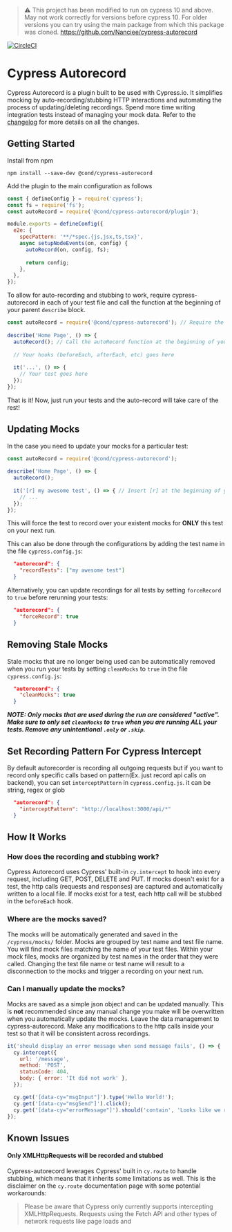 > :warning: This project has been modified to run on cypress 10 and above. May not work correctly for versions before cypress 10. For older versions you can try using the main package from which this package was cloned. https://github.com/Nanciee/cypress-autorecord

[![CircleCI](https://dl.circleci.com/status-badge/img/gh/indatawetrust/cypress-autorecord/tree/master.svg?style=svg)](https://dl.circleci.com/status-badge/redirect/gh/indatawetrust/cypress-autorecord/tree/master)

# Cypress Autorecord

Cypress Autorecord is a plugin built to be used with Cypress.io. It simplifies mocking by auto-recording/stubbing HTTP interactions and automating the process of updating/deleting recordings. Spend more time writing integration tests instead of managing your mock data. Refer to the [changelog](https://github.com/indatawetrust/cypress-autorecord/blob/master/CHANGELOG.md) for more details on all the changes.

## Getting Started

Install from npm

```
npm install --save-dev @cond/cypress-autorecord
```

Add the plugin to the main configuration as follows

```js
const { defineConfig } = require('cypress');
const fs = require('fs');
const autoRecord = require('@cond/cypress-autorecord/plugin');

module.exports = defineConfig({
  e2e: {
    specPattern: '**/*spec.{js,jsx,ts,tsx}',
    async setupNodeEvents(on, config) {
      autoRecord(on, config, fs);
  
      return config;
    },
  },
});

```
To allow for auto-recording and stubbing to work, require cypress-autorecord in each of your test file and call the function at the beginning of your parent `describe` block.

```js
const autoRecord = require('@cond/cypress-autorecord'); // Require the autorecord function
  
describe('Home Page', () => {
  autoRecord(); // Call the autoRecord function at the beginning of your describe block
  
  // Your hooks (beforeEach, afterEach, etc) goes here
  
  it('...', () => {
    // Your test goes here
  });
});
```

That is it! Now, just run your tests and the auto-record will take care of the rest!

## Updating Mocks

In the case you need to update your mocks for a particular test:
```js
const autoRecord = require('@cond/cypress-autorecord');
  
describe('Home Page', () => {
  autoRecord();
  
  it('[r] my awesome test', () => { // Insert [r] at the beginning of your test name
    // ...
  });
});
```
This will force the test to record over your existent mocks for **ONLY** this test on your next run.

This can also be done through the configurations by adding the test name in the file `cypress.config.js`:

```json
  "autorecord": {
    "recordTests": ["my awesome test"]
  }
```

Alternatively, you can update recordings for all tests by setting `forceRecord` to `true` before rerunning your tests:

```json
  "autorecord": {
    "forceRecord": true
  }
```

## Removing Stale Mocks

Stale mocks that are no longer being used can be automatically removed when you run your tests by setting `cleanMocks` to `true` in the file `cypress.config.js`:

```json
  "autorecord": {
    "cleanMocks": true
  }
```

**_NOTE: Only mocks that are used during the run are considered "active". Make sure to only set `cleanMocks` to `true` when you are running ALL your tests. Remove any unintentional `.only` or `.skip`._**

## Set Recording Pattern For Cypress Intercept

By default autorecorder is recording all outgoing requests but if you want to record only specific calls based on pattern(Ex. just record api calls on backend), you can set `interceptPattern` in `cypress.config.js`. it can be string, regex or glob

```json
  "autorecord": {
    "interceptPattern": "http://localhost:3000/api/*"
  }
```

## How It Works

### How does the recording and stubbing work?
Cypress Autorecord uses Cypress' built-in `cy.intercept` to hook into every request, including GET, POST, DELETE and PUT. If mocks doesn't exist for a test, the http calls (requests and responses) are captured and automatically written to a local file. If mocks exist for a test, each http call will be stubbed in the `beforeEach` hook.

### Where are the mocks saved?
The mocks will be automatically generated and saved in the `/cypress/mocks/` folder. Mocks are grouped by test name and test file name. You will find mock files matching the name of your test files. Within your mock files, mocks are organized by test names in the order that they were called. Changing the test file name or test name will result to a disconnection to the mocks and trigger a recording on your next run.

### Can I manually update the mocks?
Mocks are saved as a simple json object and can be updated manually. This is **not** recommended since any manual change you make will be overwritten when you automatically update the mocks. Leave the data management to cypress-autorecord. Make any modifications to the http calls inside your test so that it will be consistent across recordings.

```js
it('should display an error message when send message fails', () => {
  cy.intercept({
    url: '/message',
    method: 'POST',
    statusCode: 404,
    body: { error: 'It did not work' },
  });

  cy.get('[data-cy="msgInput"]').type('Hello World!');
  cy.get('[data-cy="msgSend"]').click();
  cy.get('[data-cy="errorMessage"]').should('contain', 'Looks like we ran into a problem. Please try again.');
});
```

## Known Issues

#### Only XMLHttpRequests will be recorded and stubbed
Cypress-autorecord leverages Cypress' built in `cy.route` to handle stubbing, which means that it inherits some limitations as well. This is the disclaimer on the `cy.route` documentation page with some potential workarounds:
>Please be aware that Cypress only currently supports intercepting XMLHttpRequests. Requests using the Fetch API and other types of network requests like page loads and <script> tags will not be intercepted or visible in the Command Log. See [#95](https://github.com/cypress-io/cypress/issues/95) for more details and temporary workarounds.

## Contributions
I would really appreciate any help with bug fixes or any new features you think might be relevant! Feel free to submit a PR!
